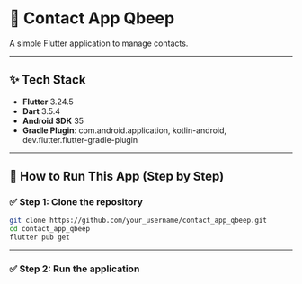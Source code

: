 # 📇 Contact App Qbeep

A simple Flutter application to manage contacts.

---

## ✨ Tech Stack

- **Flutter** 3.24.5
- **Dart** 3.5.4
- **Android SDK** 35
- **Gradle Plugin**: com.android.application, kotlin-android, dev.flutter.flutter-gradle-plugin

---

## 🚀 How to Run This App (Step by Step)

### ✅ Step 1: Clone the repository

```bash
git clone https://github.com/your_username/contact_app_qbeep.git
cd contact_app_qbeep
flutter pub get
```

---

### ✅ Step 2: Run the application
